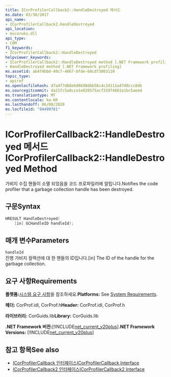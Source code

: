 ```yaml
---
title: ICorProfilerCallback2::HandleDestroyed 메서드
ms.date: 03/30/2017
api_name:
- ICorProfilerCallback2.HandleDestroyed
api_location:
- mscorwks.dll
api_type:
- COM
f1_keywords:
- ICorProfilerCallback2::HandleDestroyed
helpviewer_keywords:
- ICorProfilerCallback2::HandleDestroyed method [.NET Framework profiling]
- HandleDestroyed method [.NET Framework profiling]
ms.assetid: ab4f4bbd-40c7-4667-bfde-60cd73803110
topic_type:
- apiref
ms.openlocfilehash: d7a4f7d08e6d8698dbb58c4c2d111a47d0ccc8db
ms.sourcegitcommit: da21fc5a8cce1e028575acf31974681a1bc5aeed
ms.translationtype: MT
ms.contentlocale: ko-KR
ms.lasthandoff: 06/08/2020
ms.locfileid: "84499781"
---
```

# <a name="icorprofilercallback2handledestroyed-method"></a><span data-ttu-id="2557c-102">ICorProfilerCallback2::HandleDestroyed 메서드</span><span class="sxs-lookup"><span data-stu-id="2557c-102">ICorProfilerCallback2::HandleDestroyed Method</span></span>
<span data-ttu-id="2557c-103">가비지 수집 핸들이 소멸 되었음을 코드 프로파일러에 알립니다.</span><span class="sxs-lookup"><span data-stu-id="2557c-103">Notifies the code profiler that a garbage collection handle has been destroyed.</span></span>  
  
## <a name="syntax"></a><span data-ttu-id="2557c-104">구문</span><span class="sxs-lookup"><span data-stu-id="2557c-104">Syntax</span></span>  
  
```cpp  
HRESULT HandleDestroyed(  
    [in] GCHandleID handleId);  
```  
  
## <a name="parameters"></a><span data-ttu-id="2557c-105">매개 변수</span><span class="sxs-lookup"><span data-stu-id="2557c-105">Parameters</span></span>  
 `handleId`  
 <span data-ttu-id="2557c-106">진행 가비지 컬렉션에 대 한 핸들의 ID입니다.</span><span class="sxs-lookup"><span data-stu-id="2557c-106">[in] The ID of the handle for the garbage collection.</span></span>  
  
## <a name="requirements"></a><span data-ttu-id="2557c-107">요구 사항</span><span class="sxs-lookup"><span data-stu-id="2557c-107">Requirements</span></span>  
 <span data-ttu-id="2557c-108">**플랫폼:**[시스템 요구 사항](../../get-started/system-requirements.md)을 참조하세요.</span><span class="sxs-lookup"><span data-stu-id="2557c-108">**Platforms:** See [System Requirements](../../get-started/system-requirements.md).</span></span>  
  
 <span data-ttu-id="2557c-109">**헤더:** CorProf.idl, CorProf.h</span><span class="sxs-lookup"><span data-stu-id="2557c-109">**Header:** CorProf.idl, CorProf.h</span></span>  
  
 <span data-ttu-id="2557c-110">**라이브러리:** CorGuids.lib</span><span class="sxs-lookup"><span data-stu-id="2557c-110">**Library:** CorGuids.lib</span></span>  
  
 <span data-ttu-id="2557c-111">**.NET Framework 버전:**[!INCLUDE[net_current_v20plus](../../../../includes/net-current-v20plus-md.md)]</span><span class="sxs-lookup"><span data-stu-id="2557c-111">**.NET Framework Versions:** [!INCLUDE[net_current_v20plus](../../../../includes/net-current-v20plus-md.md)]</span></span>  
  
## <a name="see-also"></a><span data-ttu-id="2557c-112">참고 항목</span><span class="sxs-lookup"><span data-stu-id="2557c-112">See also</span></span>

- [<span data-ttu-id="2557c-113">ICorProfilerCallback 인터페이스</span><span class="sxs-lookup"><span data-stu-id="2557c-113">ICorProfilerCallback Interface</span></span>](icorprofilercallback-interface.md)
- [<span data-ttu-id="2557c-114">ICorProfilerCallback2 인터페이스</span><span class="sxs-lookup"><span data-stu-id="2557c-114">ICorProfilerCallback2 Interface</span></span>](icorprofilercallback2-interface.md)
